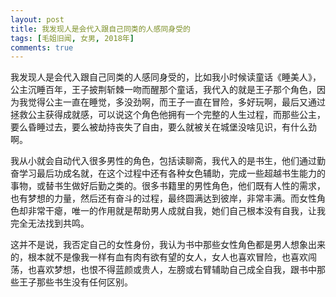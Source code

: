 ```yaml
---
layout: post
title: 我发现人是会代入跟自己同类的人感同身受的
tags: [毛姐旧闻, 女男, 2018年]
comments: true
---
```


我发现人是会代入跟自己同类的人感同身受的，比如我小时候读童话《睡美人》，公主沉睡百年，王子披荆斩棘一吻而醒那个童话，我代入的就是王子那个角色，因为我觉得公主一直在睡觉，多没劲啊，而王子一直在冒险，多好玩啊，最后又通过拯救公主获得成就感，可以说这个角色他拥有一个完整的人生过程，而那些公主，要么昏睡过去，要么被劫持丧失了自由，要么就被关在城堡没啥见识，有什么劲啊。

我从小就会自动代入很多男性的角色，包括读聊斋，我代入的是书生，他们通过勤奋学习最后功成名就，在这个过程中还有各种女色辅助，完成一些超越书生能力的事物，或替书生做好后勤之类的。很多书籍里的男性角色，他们既有人性的需求，也有梦想的力量，然后还有奋斗的过程，最终圆满达到彼岸，非常丰满。而女性角色却非常干瘪，唯一的作用就是帮助男人成就自我，她们自己根本没有自我，让我完全无法找到共鸣。

这并不是说，我否定自己的女性身份，我认为书中那些女性角色都是男人想象出来的，根本就不是像我一样有血有肉有欲有望的女人，女人也喜欢冒险，也喜欢闯荡，也喜欢梦想，也恨不得蓝颜或贵人，左膀或右臂辅助自己成全自我，跟书中那些王子那些书生没有任何区别。
